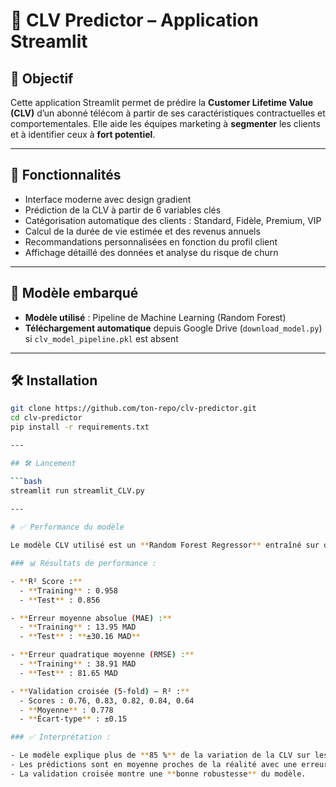 # 💎 CLV Predictor – Application Streamlit

## 🎯 Objectif

Cette application Streamlit permet de prédire la **Customer Lifetime Value (CLV)** d’un abonné télécom à partir de ses caractéristiques contractuelles et comportementales. Elle aide les équipes marketing à **segmenter** les clients et à identifier ceux à **fort potentiel**.

---

## 🚀 Fonctionnalités

- Interface moderne avec design gradient
- Prédiction de la CLV à partir de 6 variables clés
- Catégorisation automatique des clients : Standard, Fidèle, Premium, VIP
- Calcul de la durée de vie estimée et des revenus annuels
- Recommandations personnalisées en fonction du profil client
- Affichage détaillé des données et analyse du risque de churn

---

## 🧠 Modèle embarqué

- **Modèle utilisé** : Pipeline de Machine Learning (Random Forest)
- **Téléchargement automatique** depuis Google Drive (`download_model.py`) si `clv_model_pipeline.pkl` est absent

---

## 🛠️ Installation

```bash
git clone https://github.com/ton-repo/clv-predictor.git
cd clv-predictor
pip install -r requirements.txt

---

## 🛠️ Lancement 

```bash
streamlit run streamlit_CLV.py

---
 
# ✅ Performance du modèle

Le modèle CLV utilisé est un **Random Forest Regressor** entraîné sur des données clients télécom.

### 📊 Résultats de performance :

- **R² Score :**
  - **Training** : 0.958
  - **Test** : 0.856

- **Erreur moyenne absolue (MAE) :**
  - **Training** : 13.95 MAD
  - **Test** : **±30.16 MAD**

- **Erreur quadratique moyenne (RMSE) :**
  - **Training** : 38.91 MAD
  - **Test** : 81.65 MAD

- **Validation croisée (5-fold) – R² :**
  - Scores : 0.76, 0.83, 0.82, 0.84, 0.64
  - **Moyenne** : 0.778
  - **Écart-type** : ±0.15

### ✅ Interprétation :

- Le modèle explique plus de **85 %** de la variation de la CLV sur les données test.
- Les prédictions sont en moyenne proches de la réalité avec une erreur d’environ **30 MAD**.
- La validation croisée montre une **bonne robustesse** du modèle.
